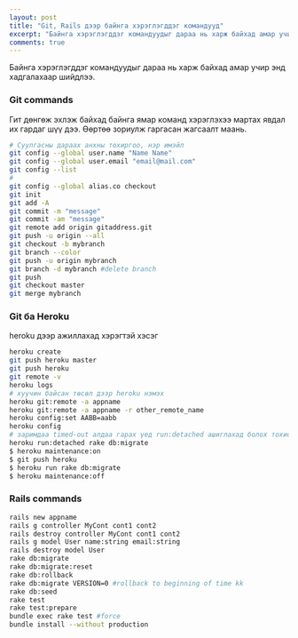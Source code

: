 ```yaml
---
layout: post
title: "Git, Rails дээр байнга хэрэглэгддэг командууд"
excerpt: "Байнга хэрэглэгддэг командуудыг дараа нь харж байхад амар учир энд хадгалахаар шийдлээ. "
comments: true
---
```


Байнга хэрэглэгддэг командуудыг дараа нь харж байхад амар учир энд хадгалахаар шийдлээ. 

### Git commands

Гит дөнгөж эхлэж байхад байнга ямар команд хэрэглэхээ мартах явдал их гардаг шүү дээ. Өөртөө зориулж гаргасан жагсаалт маань.

``` bash
# Суулгасны дараах анхны тохиргоо, нэр имэйл
git config --global user.name "Name Name"
git config --global user.email "email@mail.com"
git config --list
#
git config --global alias.co checkout
git init
git add -A
git commit -m "message"
git commit -am "message"
git remote add origin gitaddress.git
git push -u origin --all
git checkout -b mybranch
git branch --color
git push -u origin mybranch
git branch -d mybranch #delete branch
git push
git checkout master
git merge mybranch
```

### Git ба Heroku

heroku дээр ажиллахад хэрэгтэй хэсэг

``` bash
heroku create
git push heroku master
git push heroku
git remote -v
heroku logs
# хуучин байсан төсөл дээр heroku нэмэх
heroku git:remote -a appname
heroku git:remote -a appname -r other_remote_name
heroku config:set AABB=aabb
heroku config
# заримдаа timed-out алдаа гарах үед run:detached ашиглахад болох тохиолдол бий
heroku run:detached rake db:migrate
$ heroku maintenance:on
$ git push heroku
$ heroku run rake db:migrate
$ heroku maintenance:off
```

### Rails commands

``` bash
rails new appname
rails g controller MyCont cont1 cont2
rails destroy controller MyCont cont1 cont2
rails g model User name:string email:string
rails destroy model User
rake db:migrate
rake db:migrate:reset
rake db:rollback
rake db:migrate VERSION=0 #rollback to beginning of time kk
rake db:seed
rake test
rake test:prepare
bundle exec rake test #force
bundle install --without production
```